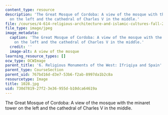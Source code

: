 ```yaml
---
content_type: resource
description: 'The Great Mosque of Cordoba: A view of the mosque with the minaret tower
  on the left and the cathedral of Charles V in the middle.'
file: /courses/4-614-religious-architecture-and-islamic-cultures-fall-2002/730d781927f23e36955db10dca64619a_1028.jpg
file_type: image/jpeg
image_metadata:
  caption: 'The Great Mosque of Cordoba: A view of the mosque with the minaret tower
    on the left and the cathedral of Charles V in the middle.'
  credit: ''
  image-alt: A view of the mosque
learning_resource_types: []
ocw_type: OCWImage
parent_title: '6. Religious Monuments of the West: Ifriqiya and Spain'
parent_type: CourseSection
parent_uid: 767bd16d-d3e7-53b6-f2ab-8997da1b2c8a
resourcetype: Image
title: 1028.jpg
uid: 730d7819-27f2-3e36-955d-b10dca64619a
---
```

The Great Mosque of Cordoba: A view of the mosque with the minaret tower on the left and the cathedral of Charles V in the middle.

